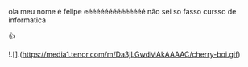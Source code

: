 ola meu nome é felipe eéééééééééééééé não sei so fasso cursso de informatica

👍

!.[].(https://media1.tenor.com/m/Da3jLGwdMAkAAAAC/cherry-boi.gif)
